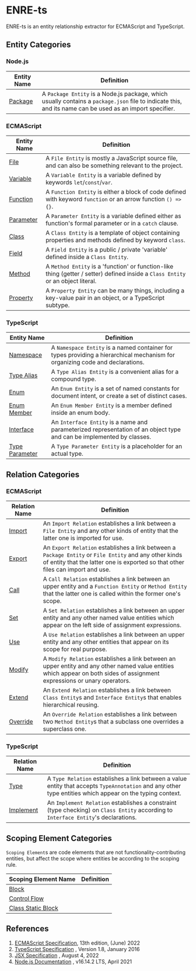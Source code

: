 # ENRE-ts

ENRE-ts is an entity relationship extractor for ECMAScript and
TypeScript.

## Entity Categories

### Node.js

| Entity Name                  | Definition                                                                                                                                               |
|------------------------------|----------------------------------------------------------------------------------------------------------------------------------------------------------|
| [Package](entity/package.md) | A `Package Entity` is a Node.js package, which usually contains a `package.json` file to indicate this, and its name can be used as an import specifier. |

### ECMAScript

| Entity Name                      | Definition                                                                                                                       |
|----------------------------------|----------------------------------------------------------------------------------------------------------------------------------|
| [File](entity/file.md)           | A `File Entity` is mostly a JavaScript source file, and can also be something relevant to the project.                           |
| [Variable](entity/variable.md)   | A `Variable Entity` is a variable defined by keywords `let`/`const`/`var`.                                                       |
| [Function](entity/function.md)   | A `Function Entity` is either a block of code defined with keyword `function` or an arrow function `() => {}`.                   |
| [Parameter](entity/parameter.md) | A `Parameter Entity` is a variable defined either as function's formal parameter or in a `catch` clause.                         |
| [Class](entity/class.md)         | A `Class Entity` is a template of object containing properties and methods defined by keyword `class`.                           |
| [Field](entity/field.md)         | A `Field Entity` is a public / private 'variable' defined inside a `Class Entity`.                                               |
| [Method](entity/method.md)       | A `Method Entity` is a 'function' or function-like thing (getter / setter) defined inside a `Class Entity` or an object literal. |
| [Property](entity/property.md)   | A `Property Entity` can be many things, including a key-value pair in an object, or a TypeScript subtype.                        |

### TypeScript

| Entity Name                                | Definition                                                                                                                   |
|--------------------------------------------|------------------------------------------------------------------------------------------------------------------------------|
| [Namespace](entity/namespace.md)           | A `Namespace Entity` is a named container for types providing a hierarchical mechanism for organizing code and declarations. |
| [Type Alias](entity/type-alias.md)         | A `Type Alias Entity` is a convenient alias for a compound type.                                                             |
| [Enum](entity/enum.md)                     | An `Enum Entity` is a set of named constants for document intent, or create a set of distinct cases.                         |
| [Enum Member](entity/enum-member.md)       | An `Enum Member Entity` is a member defined inside an enum body.                                                             |
| [Interface](entity/interface.md)           | An `Interface Entity` is a name and parameterized representation of an object type and can be implemented by classes.        |
| [Type Parameter](entity/type-parameter.md) | A `Type Parameter Entity` is a placeholder for an actual type.                                                               |

[//]: # (### UI Frameworks)

[//]: # ()

[//]: # (| Entity Name                          | Definition                                                                                                                     |)

[//]: # (|--------------------------------------|--------------------------------------------------------------------------------------------------------------------------------|)

[//]: # (| [JSX Element]&#40;entity/jsx-element.md&#41; | A `JSX Element Entity` is a syntax extension which uses XML-like syntax that can be processed into standard ECMAScript object. |)

## Relation Categories

### ECMAScript

| Relation Name                    | Definition                                                                                                                                                                                |
|----------------------------------|-------------------------------------------------------------------------------------------------------------------------------------------------------------------------------------------|
| [Import](relation/import.md)     | An `Import Relation` establishes a link between a `File Entity` and any other kinds of entity that the latter one is imported for use.                                                    |
| [Export](relation/export.md)     | An `Export Relation` establishes a link between a `Package Entity` or `File Entity` and any other kinds of entity that the latter one is exported so that other files can import and use. |
| [Call](relation/call.md)         | A `Call Relation` establishes a link between an upper entity and a `Function Entity` or `Method Entity` that the latter one is called within the former one's scope.                      |
| [Set](relation/set.md)           | A `Set Relation` establishes a link between an upper entity and any other named value entities which appear on the left side of assignment expressions.                                   |
| [Use](relation/use.md)           | A `Use Relation` establishes a link between an upper entity and any other entities that appear on its scope for real purpose.                                                             |
| [Modify](relation/modify.md)     | A `Modify Relation` establishes a link between an upper entity and any other named value entities which appear on both sides of assignment expressions or unary operators.                |
| [Extend](relation/extend.md)     | An `Extend Relation` establishes a link between `Class Entity`s and `Interface Entity`s that enables hierarchical reusing.                                                                |
| [Override](relation/override.md) | An `Override Relation` establishes a link between two `Method Entity`s that a subclass one overrides a superclass one.                                                                    |

### TypeScript

| Relation Name                      | Definition                                                                                                                                                |
|------------------------------------|-----------------------------------------------------------------------------------------------------------------------------------------------------------|
| [Type](relation/type.md)           | A `Type Relation` establishes a link between a value entity that accepts `TypeAnnotation` and any other type entities which appear on the typing context. |
| [Implement](relation/implement.md) | An `Implement Relation` establishes a constraint (type checking) on `Class Entity` according to `Interface Entity`'s declarations.                        |

## Scoping Element Categories

`Scoping Element`s are code elements that are not
functionality-contributing entities, but affect the scope where
entities be according to the scoping rule.

| Scoping Element Name                                        | Definition |
|-------------------------------------------------------------|------------|
| [Block](scoping-element/block.md)                           |            |
| [Control Flow](scoping-element/control-flow.md)             |            |
| [Class Static Block](scoping-element/class-static-block.md) |            |

## References

1. [ECMAScript Specification](https://tc39.es/ecma262/2022), 13th
   edition, (June) 2022
2. [TypeScript Specification](https://github.com/microsoft/TypeScript/blob/main/doc/spec-ARCHIVED.md)
   , Version 1.8, January 2016
3. [JSX Specification](https://facebook.github.io/jsx/#sec-intro)
   , August 4, 2022
4. [Node.js Documentation](https://nodejs.org/dist/latest-v16.x/docs/api/)
   , v16.14.2 LTS, April 2021
